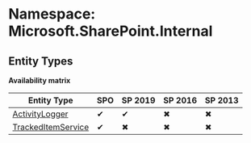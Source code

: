 # Namespace: Microsoft.SharePoint.Internal
## Entity Types

**Availability matrix**

Entity Type | SPO | SP 2019 | SP 2016 | SP 2013
----------|-----|---------|---------|--------
[ActivityLogger](./EntityTypes/ActivityLogger) | ✔ | ✔ | ✖ | ✖
[TrackedItemService](./EntityTypes/TrackedItemService) | ✔ | ✖ | ✖ | ✖
